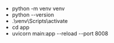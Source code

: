 - python -m venv venv
- python --version
- .\venv\Scripts\activate
- cd app
- uvicorn main:app --reload --port 8008
